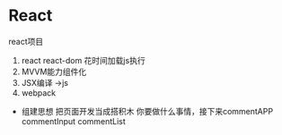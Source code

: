 # React
react项目

1. react react-dom 花时间加载js执行
2. MVVM能力组件化
3. JSX编译 ->js
4. webpack

- 组建思想 把页面开发当成搭积木
    你要做什么事情，接下来commentAPP
    commentInput
    commentList
    